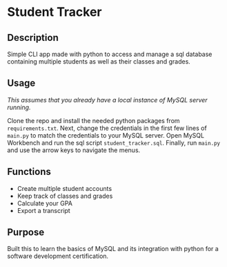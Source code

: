 # Student Tracker

## Description

Simple CLI app made with python to access and manage a sql database containing multiple students as well as their classes and grades.

## Usage

*This assumes that you already have a local instance of MySQL server running.*

Clone the repo and install the needed python packages from `requirements.txt`. Next, change the credentials in the first few lines of `main.py` to match the credentials to your MySQL server. Open MySQL Workbench and run the sql script `student_tracker.sql`. Finally, run `main.py` and use the arrow keys to navigate the menus.

## Functions

- Create multiple student accounts
- Keep track of classes and grades
- Calculate your GPA
- Export a transcript

## Purpose

Built this to learn the basics of MySQL and its integration with python for a software development certification.